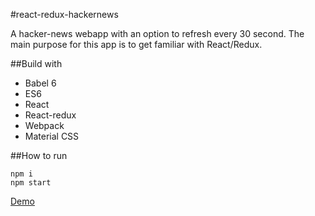 #react-redux-hackernews

A hacker-news webapp with an option to refresh every 30 second.
The main purpose for this app is to get familiar with React/Redux.

##Build with
- Babel 6
- ES6
- React
- React-redux
- Webpack
- Material CSS

##How to run

`npm i`  
`npm start`

[Demo](https://vivid-heat-6972.firebaseapp.com/)
